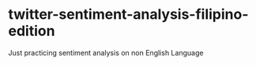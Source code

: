 # twitter-sentiment-analysis-filipino-edition
Just practicing sentiment analysis on non English Language
